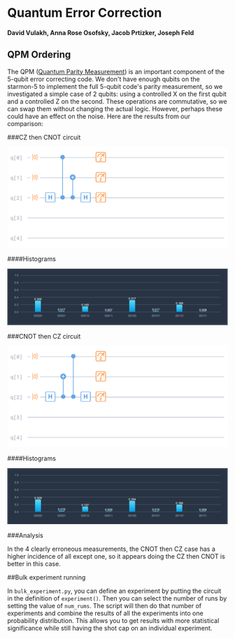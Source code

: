 # Quantum Error Correction
#### David Vulakh, Anna Rose Osofsky, Jacob Prtizker, Joseph Feld



## QPM Ordering

The QPM ([Quantum Parity Measurement](https://en.wikipedia.org/wiki/Parity_measurement)) is an important component of the 5-qubit error correcting code. We don't have enough qubits on the starmon-5 to implement the full 5-qubit code's parity measurement, so we investigated a simple case of 2 qubits: using a controlled X on the first qubit and a controlled Z on the second. These operations are commutative, so we can swap them without changing the actual logic. However, perhaps these could have an effect on the noise. Here are the results from our comparison:  

###CZ then CNOT circuit

![CZ then CNOT](circuit-CZ%20then%20CNOT.png)

####Histograms

![CZ then CNOT histogram](cz%20then%20cnot%20histo.PNG)

###CNOT then CZ circuit

![CNOT then CZ](circuit-CNOT%20then%20CZ.png)

####Histograms

![CZ then CNOT histogram](cnot%20then%20cz%20histo.PNG)

###Analysis

In the 4 clearly erroneous measurements, the CNOT then CZ case has a higher incidence of all except one, so it appears doing the CZ then CNOT is better in this case.  


##Bulk experiment running

In ```bulk_experiment.py```, you can define an experiment by putting the circuit in the definition of ```experiment()```. Then you can select the number of runs by setting the value of ```num_rums```. The script will then do that number of experiments and combine the results of all the experiments into one probability distribution. This allows you to get results with more statistical significance while still having the shot cap on an individual experiment.